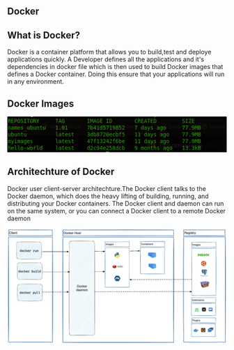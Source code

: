 ## Docker

## What is Docker?
Docker is a container platform that allows you to build,test and deploye applications quickly. A Developer defines all the applications and it's dependencies in docker file which is then used to build Docker images that defines a Docker container. Doing this ensure that your applications will run in any environment.

## Docker Images

![Image of Docker images](docker_images.png)

## Architechture of Docker

Docker user client-server architechture.The Docker client talks to the Docker daemon, which does the heavy lifting of building, running, and distributing your Docker containers. The Docker client and daemon can run on the same system, or you can connect a Docker client to a remote Docker daemon

<img src="docker_architechture_image.png">